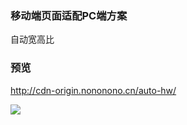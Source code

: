 ### 移动端页面适配PC端方案
自动宽高比

### 预览
http://cdn-origin.nononono.cn/auto-hw/

<img src="http://cdn-origin.nononono.cn/auto-hw/qrcode.png">